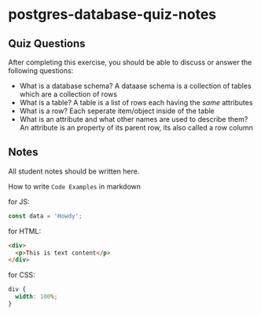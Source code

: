 # postgres-database-quiz-notes

## Quiz Questions

After completing this exercise, you should be able to discuss or answer the following questions:

- What is a database schema?
  A dataase schema is a collection of tables which are a collection of rows
- What is a table?
  A table is a list of rows each having the _same_ attributes
- What is a row?
  Each seperate item/object inside of the table
- What is an attribute and what other names are used to describe them?
  An attribute is an property of its parent row, its also called a row column

## Notes

All student notes should be written here.

How to write `Code Examples` in markdown

for JS:

```javascript
const data = 'Howdy';
```

for HTML:

```html
<div>
  <p>This is text content</p>
</div>
```

for CSS:

```css
div {
  width: 100%;
}
```
